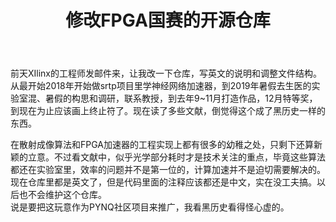 ﻿---
title: "修改FPGA国赛的开源仓库"
layout: post
categories: MyWorks
tags:
  - FPGA
  - Computational Imaging
---
前天XIlinx的工程师发邮件来，让我改一下仓库，写英文的说明和调整文件结构。  
从最开始2018年开始做srtp项目里学神经网络加速器，到2019年暑假去生医的实验室混、暑假的构思和调研，联系教授，到去年9~11月打造作品，12月特等奖，
到现在为止应该画上终止符了。现在读了多些文献，倒觉得这个成了黑历史一样的东西。

<!-- more -->

在散射成像算法和FPGA加速器的工程实现上都有很多的幼稚之处，只剩下还算新颖的立意。不过看文献中，似乎光学部分耗时才是技术关注的重点，毕竟这些算法都还在实验室里，效率的问题并不是第一位的，计算加速并不是迫切需要解决的。  
现在仓库里都是英文了，但是代码里面的注释应该都还是中文，实在没工夫搞。以后也不会维护这个仓库。  
说是要把这玩意作为PYNQ社区项目来推广，我看黑历史看得怪心虚的。  



